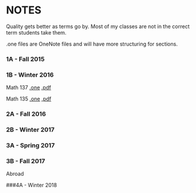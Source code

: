 # NOTES

Quality gets better as terms go by.
Most of my classes are not in the correct term students take them.

.one files are OneNote files and will have more structuring for sections.

### 1A - Fall 2015


### 1B - Winter 2016

Math 137 [.one]() [.pdf]()

Math 135 [.one]() [.pdf]()

### 2A - Fall 2016


### 2B - Winter 2017


### 3A - Spring 2017


### 3B - Fall 2017

Abroad


###4A - Winter 2018


